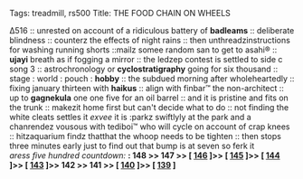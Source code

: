 Tags: treadmill, rs500
Title: THE FOOD CHAIN ON WHEELS
  
∆516 :: unrested on account of a ridiculous battery of **badleams** :: deliberate blindness :: counterz the effects of night rains :: then unthreadzinstructions for washing running shorts ::mailz somee random san to get to asahi® :: **ujayi** breath as if fogging a mirror :: the ledzep contest is settled to side c song 3 :: astrochronology or **cyclostratigraphy** going for six thousand :: stage : world : pouch : **hobby** :: the subdued morning after wholeheartedly :: fixing january thirteen with **haikus** :: align with finbar™ the non-architect :: up to **gagnekula** one one five for an oil barrel :: and it is pristine and fits on the trunk :: makezit home first but can't decide what to do :: not finding the white cleats settles it _exvee_ it is :parkz swiftlyly at the park and a chanrendez vousous with tediboi™ who will cycle on account of crap knees :: hitzaquarium findz thatthat the whoop needs to be tighten :: then stops three minutes early just to find out that bump is at seven so ferk it  
_aress five hundred countdown:_ **: 148 >> 147 >> [ [146](https://www.allmusic.com/album/grace-mw0000624110) ]>> [ [145](https://www.allmusic.com/album/parallel-lines-mw0000011984) ]>> [ [144](https://www.allmusic.com/album/physical-graffiti-mw0000190771) ]>> [ [143](https://www.allmusic.com/album/the-velvet-underground-mw0000022405) ]>> 142 >> 141 >> [ [140](https://www.allmusic.com/album/catch-a-fire-mw0000196186/user-reviews) ]>> [ [139](https://www.allmusic.com/album/paranoid-mw0000600570) ]**  
